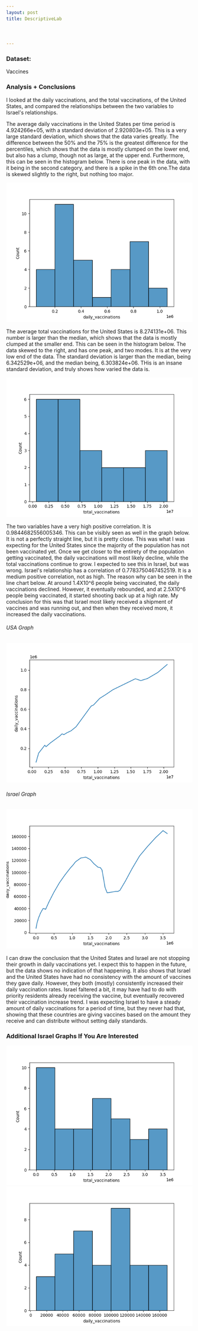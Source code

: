 ```yaml
---
layout: post
title: DescriptiveLab



---
```



### Dataset:


Vaccines


### Analysis + Conclusions
I looked at the daily vaccinations, and the total vaccinations, of the United States, and compared the relationships between the two variables to Israel's relationships.

The average daily vaccinations in the United States per time period is 4.924266e+05, with a standard deviation of 2.920803e+05. This is a very large standard deviation, which shows that the data varies greatly. The difference between the 50% and the 75% is the greatest difference for the percentiles, which shows that the data is mostly clumped on the lower end, but also has a clump, though not as large, at the upper end. Furthermore, this can be seen in the histogram below. There is one peak in the data, with it being in the second category, and there is a spike in the 6th one.The data is skewed slightly to the right, but nothing too major. 


![USA daily vaccines](../USAHistogramDailyVaccinations.png)

The average total vaccinations for the United States is 8.274131e+06. This number is larger than the median, which shows that the data is mostly clumped at the smaller end. This can be seen in the histogram below. The data skewed to the right, and has one peak, and two modes. It is at the very low end of the data. The standard deviation is larger than the median, being 6.342529e+06, and the median being, 6.303824e+06. THis is an insane standard deviation, and truly shows how varied the data is. 

![USA total vaccines](../USAHistogramTotal.png)

The two variables have a very high positive correlation. It is 0.9844682556005346. This can be visibly seen as well in the graph below. It is not a perfectly straight line, but it is pretty close. This was what I was expecting for the United States since the majority of the population has not been vaccinated yet. Once we get closer to the entirety of the population getting vaccinated, the daily vaccinations will most likely decline, while the total vaccinations continue to grow. I expected to see this in Israel, but was wrong. Israel's relationship has a correlation of 0.7783750467452519. It is a medium positive correlation, not as high. The reason why can be seen in the line chart below. At around 1.4X10^6 people being vaccinated, the daily vaccinations declined. However, it eventually rebounded, and at 2.5X10^6 people being vaccinated, it started shooting back up at a high rate. My conclusion for this was that Israel most likely received a shipment of vaccines and was running out, and then when they received more, it increased the daily vaccinations. 

###### USA Graph

![USA Graph](../UsaGraph.png)

###### Israel Graph

![Israel Graph](../IsraelVacGraph.png)


I can draw the conclusion that the United States and Israel are not stopping their growth in daily vaccinations yet. I expect this to happen in the future, but the data shows no indication of that happening.  It also shows that Israel and the United States have had no consistency with the amount of vaccines they gave daily. However, they both (mostly) consistently increased their daily vaccination rates. Israel faltered a bit, it may have had to do with priority residents already receiving the vaccine, but eventually recovered their vaccination increase trend. I was expecting Israel to have a steady amount of daily vaccinations for a period of time, but they never had that, showing that these countries are giving vaccines based on the amount they receive and can distribute without setting daily standards. 



### Additional Israel Graphs If You Are Interested

![IsraelTotal](../IsraelTotalHistogram.png)
![IsraelDaily](../IsraelDailyHistogram.png)